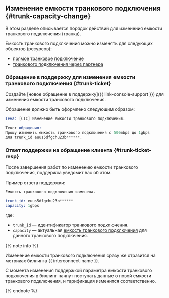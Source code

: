 ## Изменение емкости транкового подключения {#trunk-capacity-change}

В этом разделе описывается порядок действий для изменения емкости транкового подключения (транка).

Емкость транкового подключения можно изменять для следующих объектов (ресурсов):
* [прямое транковое подключение](../../interconnect/concepts/trunk.md)
* [транкового подключения через партнера ](../../interconnect/concepts/trunk.md#partner-link) 


### Обращение в поддержку для изменения емкости транкового подключения {#trunk-ticket}

Создайте [новое обращение в поддержку]({{ link-console-support }}) для изменения емкости транкового подключения.

Обращение должно быть оформлено следующим образом:

```s
Тема: [CIC] Изменение емкости транкового подключения.

Текст обращения:
Прошу изменить емкость транкового подключения с 500mbps до 1gbps
для trunk_id euus5dfgchu23b******.
```


### Ответ поддержки на обращение клиента {#trunk-ticket-resp}

После завершения работ по изменению емкости транкового подключения, поддержка уведомит вас об этом.

Пример ответа поддержки:

```s
Емкость транкового подключения изменена.

trunk_id: euus5dfgchu23b******
capacity: 1gbps
```

где: 

* `trunk_id` — идентификатор транкового подключения.
* `capacity` — актуальная [емкость транкового подключения](../../interconnect/concepts/capacity.md) для данного транкового подключения.


{% note info %}

Изменение емкости транкового подключения сразу же отразится на метриках биллинга {{ interconnect-name }}.

С момента изменения поддержкой параметра емкости транкового подключения в биллинг начнут поступать данные о новой емкости транкового подключения, и тарификация изменится соответственно. 

{% endnote %}


